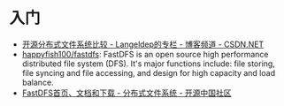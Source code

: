 # 入门

*   [开源分布式文件系统比较 - Langeldep的专栏 - 博客频道 - CSDN.NET](http://blog.csdn.net/langeldep/article/details/6641682)
*   [happyfish100/fastdfs](https://github.com/happyfish100/fastdfs): FastDFS is an open source high performance distributed file system (DFS). It's major functions include: file storing, file syncing and file accessing, and design for high capacity and load balance.
*   [FastDFS首页、文档和下载 - 分布式文件系统 - 开源中国社区](https://www.oschina.net/p/fastdfs)